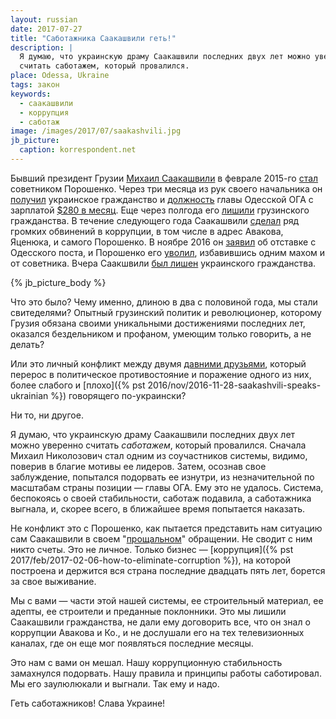 ```yaml
---
layout: russian
date: 2017-07-27
title: "Саботажника Саакашвили геть!"
description: |
  Я думаю, что украинскую драму Саакашвили последних двух лет можно уверенно
  считать саботажем, который провалился.
place: Odessa, Ukraine
tags: закон
keywords:
  - саакашвили
  - коррупция
  - саботаж
image: /images/2017/07/saakashvili.jpg
jb_picture:
  caption: korrespondent.net
---
```


Бывший президент Грузии
[Михаил Саакашвили](https://ru.wikipedia.org/wiki/%D0%A1%D0%B0%D0%B0%D0%BA%D0%B0%D1%88%D0%B2%D0%B8%D0%BB%D0%B8,_%D0%9C%D0%B8%D1%85%D0%B0%D0%B8%D0%BB_%D0%9D%D0%B8%D0%BA%D0%BE%D0%BB%D0%BE%D0%B7%D0%BE%D0%B2%D0%B8%D1%87)
в феврале 2015-го
[стал](http://gordonua.com/news/politics/poroshenko-naznachil-saakashvili-svoim-sovetnikom-66407.html)
советником Порошенко. Через
три месяца из рук своего начальника он
[получил](http://glavred.info/politika/saakashvili-poluchil-ukrainskoe-grazhdanstvo-smi-320336.html)
украинское гражданство и
[должность](http://korrespondent.net/ukraine/politics/3521333-mynystr-ekolohyy-saakashvyly-naznachen-hubernatorom-odesskoi-oblasty)
главы Одесской ОГА с зарплатой
[$280 в месяц](http://korrespondent.net/city/odessa/3630276-saakashvyly-povysyl-sebe-zarplatu).
Еще через полгода его [лишили](http://nbnews.com.ua/ru/news/167566/) грузинского гражданства.
В течение следующего года Саакашвили
[сделал](http://korrespondent.net/ukraine/3603566-saakashvyly-vs-avakov-chto-ne-podelyly-chynovnyky)
ряд громких обвинений в коррупции, в том числе в адрес Авакова, Яценюка, и
самого Порошенко. В ноябре 2016 он
[заявил](http://www.rbc.ru/politics/07/11/2016/58205a429a79479cbd632f95)
об отставке с Одесского поста, и Порошенко его
[уволил](https://ria.ru/world/20161110/1481043905.html), избавившись одним махом
и от советника. Вчера Саакшвили
[был лишен](http://korrespondent.net/ukraine/3872223-saakashvyly-lyshyly-ukraynskoho-hrazhdanstva)
украинского гражданства.

<!--more-->

{% jb_picture_body %}

Что это было? Чему именно, длиною в два с половиной года, мы стали свитеделями?
Опытный грузинский политик и революционер, которому Грузия обязана своими
уникальными достижениями последних лет, оказался бездельником и профаном,
умеющим только говорить, а не делать?

Или это личный конфликт между двумя [давними друзьями](http://vesti-ukr.com/odessa/131930-poroshenko-ja-byl-avtoritetom-dlja-saakashvili),
который перерос в политическое противостояние и поражение одного из них, более
слабого и
[плохо]({% pst 2016/nov/2016-11-28-saakashvili-speaks-ukrainian %})
говорящего по-украински?

Ни то, ни другое.

Я думаю, что украинскую драму Саакашвили последних двух лет можно уверенно
считать _саботажем_, который провалился. Сначала Михаил Николозович стал одним из соучастников
системы, видимо, поверив в благие мотивы ее лидеров. Затем,
осознав свое заблуждение, попытался подорвать ее изнутри, из незначительной
по масштабам страны позиции &mdash; главы ОГА. Ему это не удалось. Система, беспокоясь о своей стабильности,
саботаж подавила, а саботажника выгнала, и, скорее всего, в ближайшее
время попытается наказать.

Не конфликт это с Порошенко, как пытается представить нам ситуацию сам
Саакашвили в своем "[прощальном](http://korrespondent.net/ukraine/politics/3872309-saakashvyly-poroshenko-vy-perestupyly-chertu)"
обращении. Не сводит с ним никто счеты.
Это не личное. Только бизнес &mdash;
[коррупция]({% pst 2017/feb/2017-02-06-how-to-eliminate-corruption %}), на которой
построена и держится вся страна последние двадцать пять лет, борется за
свое выживание.

Мы с вами &mdash; части этой нашей системы, ее строительный материал, ее адепты,
ее строители и преданные поклонники. Это мы лишили Саакашвили гражданства,
не дали ему договорить все, что он знал о коррупции Авакова и Ко., и
не дослушали его на тех телевизионных каналах, где он еще мог появляться
последние месяцы.

Это нам с вами он мешал. Нашу коррупционную стабильность замахнулся подорвать. Нашу
правила и принципы работы саботировал. Мы его заулюлюкали и выгнали.
Так ему и надо.

Геть саботажников! Слава Украине!
